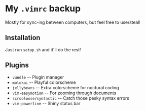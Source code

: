 # My `.vimrc` backup
Mostly for sync-ing between computers, but feel free to use/steal!

## Installation
Just run `setup.sh` and it'll do the rest!

## Plugins
* `vundle` -- Plugin manager
* `molokai` -- Playful colorscheme
* `jellybeans` -- Extra colorscheme for noctural coding
* `vim-easymotion` -- For zooming through documents
* `scrooloose/syntastic` -- Catch those pesky syntax errors
* `vim-powerline` -- Shiny status bar
